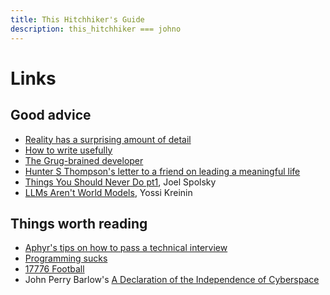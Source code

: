 ```yaml
---
title: This Hitchhiker's Guide
description: this_hitchhiker === johno
---
```


# Links

## Good advice
- [Reality has a surprising amount of detail](http://johnsalvatier.org/blog/2017/reality-has-a-surprising-amount-of-detail)
- [How to write usefully](http://paulgraham.com/useful.html)
- [The Grug-brained developer](https://grugbrain.dev/)
- [Hunter S Thompson's letter to a friend on leading a meaningful life](https://fs.blog/hunter-s-thompson-to-hume-logan/)
- [Things You Should Never Do pt1](https://www.joelonsoftware.com/2000/04/06/things-you-should-never-do-part-i/), Joel Spolsky
- [LLMs Aren't World Models](https://yosefk.com/blog/llms-arent-world-models.html), Yossi Kreinin

## Things worth reading
- [Aphyr's tips on how to pass a technical interview](https://aphyr.com/tags/interviews)
- [Programming sucks](https://www.stilldrinking.org/programming-sucks)
- [17776 Football](https://www.sbnation.com/a/17776-football)
- John Perry Barlow's [A Declaration of the Independence of Cyberspace](https://www.eff.org/cyberspace-independence)

